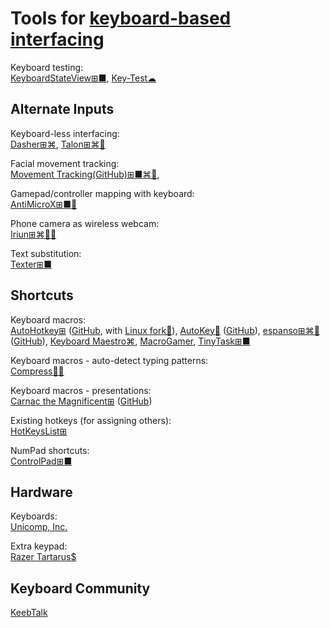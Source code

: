 
# Tools for [keyboard-based interfacing](https://trendless.tech/keyboard/)

Keyboard testing:  
[KeyboardStateView⊞■](https://www.nirsoft.net/utils/keyboard_state_view.html),
[Key-Test☁](https://en.key-test.ru/)

## Alternate Inputs

Keyboard-less interfacing:  
[Dasher⊞⌘](http://www.inference.org.uk/dasher/),
[Talon⊞⌘🐧](https://talonvoice.com/)

Facial movement tracking:  
[Movement Tracking(GitHub)⊞■⌘🐧](https://github.com/surya-veer/movement-tracking),

Gamepad/controller mapping with keyboard:  
[AntiMicroX⊞■🐧](https://github.com/AntiMicroX/antimicrox/)

Phone camera as wireless webcam:  
[Iriun⊞⌘🐧🤖](https://iriun.com/)

Text substitution:  
[Texter⊞■](https://texter.en.softonic.com/)

## Shortcuts

Keyboard macros:  
[AutoHotkey⊞](https://www.autohotkey.com/) ([GitHub](https://github.com/AutoHotkey/AutoHotkey), with [Linux fork🐧](https://github.com/phil294/AHK_X11)),
[AutoKey🐧](https://autokey.github.io/) ([GitHub](https://github.com/autokey/autokey)),
[espanso⊞⌘🐧](https://espanso.org/) ([GitHub](https://github.com/espanso/espanso)),
[Keyboard Maestro⌘](https://www.keyboardmaestro.com/main/),
[MacroGamer](https://www.itoady.com/),
[TinyTask⊞■](https://thetinytask.com/)

Keyboard macros - auto-detect typing patterns:  
[Compress🐧🐍](https://github.com/eschluntz/compress)

Keyboard macros - presentations:  
[Carnac the Magnificent⊞](http://carnackeys.com/) ([GitHub](https://github.com/Code52/carnac))

Existing hotkeys (for assigning others):  
[HotKeysList⊞](https://www.nirsoft.net/utils/hot_keys_list.html)

NumPad shortcuts:  
[ControlPad⊞■](https://sector-seven.com/software/controlpad)

## Hardware

Keyboards:  
[Unicomp, Inc.](https://www.pckeyboard.com/page/SFNT)

Extra keypad:  
[Razer Tartarus$](https://www.razer.com/search/tartarus)

## Keyboard Community

[KeebTalk](https://www.keebtalk.com/)
